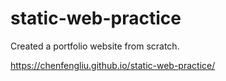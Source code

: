 # static-web-practice

Created a portfolio website from scratch.

https://chenfengliu.github.io/static-web-practice/
